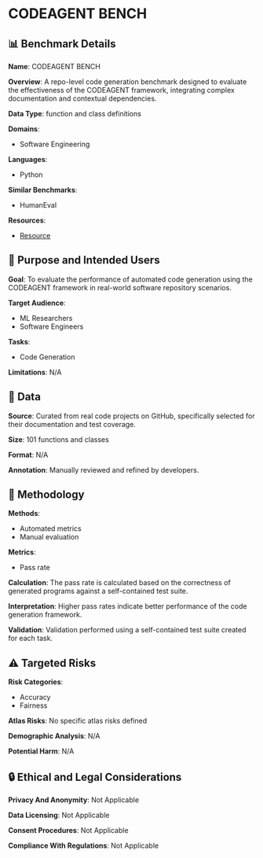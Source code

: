 # CODEAGENT BENCH

## 📊 Benchmark Details

**Name**: CODEAGENT BENCH

**Overview**: A repo-level code generation benchmark designed to evaluate the effectiveness of the CODEAGENT framework, integrating complex documentation and contextual dependencies.

**Data Type**: function and class definitions

**Domains**:
- Software Engineering

**Languages**:
- Python

**Similar Benchmarks**:
- HumanEval

**Resources**:
- [Resource](N/A)

## 🎯 Purpose and Intended Users

**Goal**: To evaluate the performance of automated code generation using the CODEAGENT framework in real-world software repository scenarios.

**Target Audience**:
- ML Researchers
- Software Engineers

**Tasks**:
- Code Generation

**Limitations**: N/A

## 💾 Data

**Source**: Curated from real code projects on GitHub, specifically selected for their documentation and test coverage.

**Size**: 101 functions and classes

**Format**: N/A

**Annotation**: Manually reviewed and refined by developers.

## 🔬 Methodology

**Methods**:
- Automated metrics
- Manual evaluation

**Metrics**:
- Pass rate

**Calculation**: The pass rate is calculated based on the correctness of generated programs against a self-contained test suite.

**Interpretation**: Higher pass rates indicate better performance of the code generation framework.

**Validation**: Validation performed using a self-contained test suite created for each task.

## ⚠️ Targeted Risks

**Risk Categories**:
- Accuracy
- Fairness

**Atlas Risks**:
No specific atlas risks defined

**Demographic Analysis**: N/A

**Potential Harm**: N/A

## 🔒 Ethical and Legal Considerations

**Privacy And Anonymity**: Not Applicable

**Data Licensing**: Not Applicable

**Consent Procedures**: Not Applicable

**Compliance With Regulations**: Not Applicable
